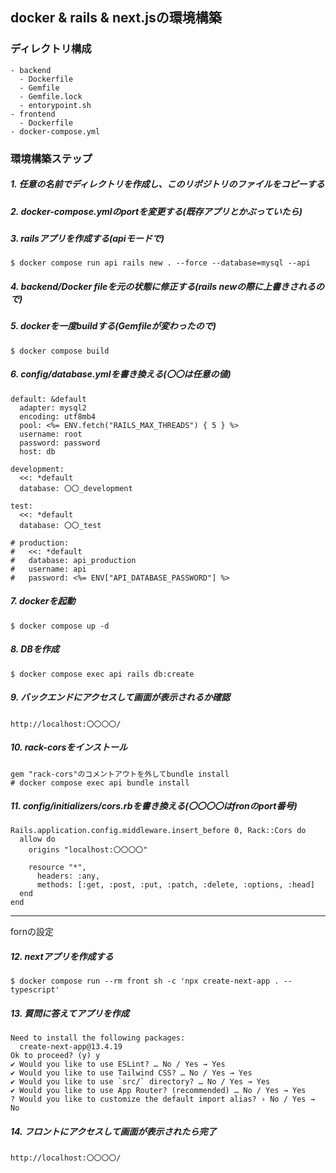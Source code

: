 ## docker & rails & next.jsの環境構築

### ディレクトリ構成
```
- backend
  - Dockerfile
  - Gemfile
  - Gemfile.lock
  - entorypoint.sh
- frontend
  - Dockerfile
- docker-compose.yml
```

### 環境構築ステップ
##### 1. 任意の名前でディレクトリを作成し、このリポジトリのファイルをコピーする
##### 2. docker-compose.ymlのportを変更する(既存アプリとかぶっていたら)
##### 3. railsアプリを作成する(apiモードで)
```
$ docker compose run api rails new . --force --database=mysql --api
```
##### 4. backend/Docker fileを元の状態に修正する(rails newの際に上書きされるので)
##### 5. dockerを一度buildする(Gemfileが変わったので)
```
$ docker compose build
```
##### 6. config/database.ymlを書き換える(〇〇は任意の値)
```
default: &default
  adapter: mysql2
  encoding: utf8mb4
  pool: <%= ENV.fetch("RAILS_MAX_THREADS") { 5 } %>
  username: root
  password: password
  host: db

development:
  <<: *default
  database: 〇〇_development

test:
  <<: *default
  database: 〇〇_test

# production:
#   <<: *default
#   database: api_production
#   username: api
#   password: <%= ENV["API_DATABASE_PASSWORD"] %>
```
##### 7. dockerを起動
```
$ docker compose up -d
```
##### 8. DBを作成
```
$ docker compose exec api rails db:create
```
##### 9. バックエンドにアクセスして画面が表示されるか確認
```
http://localhost:〇〇〇〇/
```
##### 10. rack-corsをインストール
```
gem "rack-cors"のコメントアウトを外してbundle install
# docker compose exec api bundle install
```
##### 11. config/initializers/cors.rbを書き換える(〇〇〇〇はfronのport番号)
```
Rails.application.config.middleware.insert_before 0, Rack::Cors do
  allow do
    origins "localhost:〇〇〇〇"

    resource "*",
      headers: :any,
      methods: [:get, :post, :put, :patch, :delete, :options, :head]
  end
end
```
-----------------
fornの設定
##### 12. nextアプリを作成する
```
$ docker compose run --rm front sh -c 'npx create-next-app . --typescript'
```

##### 13. 質問に答えてアプリを作成
```
Need to install the following packages:
  create-next-app@13.4.19
Ok to proceed? (y) y
✔ Would you like to use ESLint? … No / Yes → Yes
✔ Would you like to use Tailwind CSS? … No / Yes → Yes
✔ Would you like to use `src/` directory? … No / Yes → Yes
✔ Would you like to use App Router? (recommended) … No / Yes → Yes
? Would you like to customize the default import alias? › No / Yes → No
```

##### 14. フロントにアクセスして画面が表示されたら完了
```
http://localhost:〇〇〇〇/
```


